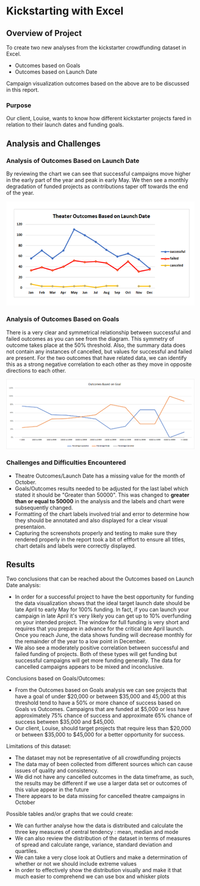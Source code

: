 # Kickstarting with Excel

## Overview of Project
To create two new analyses from the kickstarter crowdfunding dataset in Excel.

- Outcomes based on Goals
- Outcomes based on Launch Date

Campaign visualization outcomes based on the above are to be discussed in this report.

### Purpose
Our client, Louise, wants to know how different kickstarter projects fared in relation to their launch dates and funding goals.

## Analysis and Challenges

### Analysis of Outcomes Based on Launch Date
By reviewing the chart we can see that successful campaigns move higher in the early part of the year and peak in early May. We then see a monthly degradation of funded projects as contributions taper off towards the end of the year.

![Theater Outcomes based on Launch Dates](Resources/Theater_Outcomes_vs_Launch.png)


### Analysis of Outcomes Based on Goals
There is a very clear and symmetrical relationship between successful and failed outcomes as you can see from the diagram. This symmetry of outcome takes place at the 50% threshold. Also, the summary data does not contain any instances of cancelled, but values for successful and failed are present. For the two outcomes that have related data, we can identify this as a strong negative correlation to each other as they move in opposite directions to each other. 

![Outcoms vs Goals](Resources/Outcomes_vs_Goals2.png)


### Challenges and Difficulties Encountered
- Theatre Outcomes/Launch Date has a missing value for the month of October.
- Goals/Outcomes results needed to be adjusted for the last label which stated it should be "Greater than 50000". This was changed to **greater than or equal to 50000** in the analysis and the labels and chart were subsequently changed.
- Formatting of the chart labels involved trial and error to determine how they should be annotated and also displayed for a clear visual presentaion.
- Capturing the screenshots properly and testing to make sure they rendered properly in the report took a bit of efffort to ensure all titles, chart details and labels were correctly displayed.

## Results
Two conclusions that can be reached about the Outcomes based on Launch Date analysis:
- In order for a successful project to have the best opportunity for funding the data visualization shows that the ideal target launch date should be late April to early May for 100% funding. In fact, if you can launch your campaign in late April it's very likely you can get up to 10% overfunding on your intended project. The window for full funding is very short and requires that you prepare in advance for the critical late April launch. Once you reach June, the data shows funding will decrease monthly for the remainder of the year to a low point in December.
- We also see a moderately positive correlation between successful and failed funding of projects. Both of these types will get funding but successful campaigns will get more funding generally. The data for cancelled campaigns appears to be mixed and inconclusive.

Conclusions based on Goals/Outcomes:
- From the Outcomes based on Goals analysis we can see projects that have a goal of under $20,000 or between $35,000 and 45,000 at this threshold tend to have a 50% or more chance of success based on Goals vs Outcomes. Campaigns that are funded at $5,000 or less have approximately 75% chance of success and approximate 65% chance of success between $35,000 and $45,000.
- Our client, Louise, should target projects that require less than $20,000 or between $35,000 to $45,000 for a better opportunity for success.

Limitations of this dataset:
- The dataset may not be representative of all crowdfunding projects
- The data may of been collected from different sources which can cause issues of quality and consistency.
- We did not have any cancelled outcomes in the data timeframe, as such, the results may be different if we use a larger data set or outcomes of this value appear in the future
- There appears to be data missing for cancelled theatre campaigns in October 

Possible tables and/or graphs that we could create:
- We can further analyse how the data is distributed and calculate the three key measures of central tendency : mean, median and mode
- We can also review the distribution of the dataset in terms of measures of spread and calculate range, variance, standard deviation and quartiles.
- We can take a very close look at Outliers and make a determination of whether or not we should include extreme values
- In order to effectively show the distribution visually and make it that much easier to comprehend we can use box and whisker plots